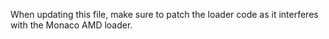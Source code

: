 When updating this file, make sure to patch the loader code as it interferes with the Monaco AMD loader.